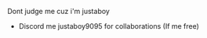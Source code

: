 Dont judge me cuz i'm justaboy
- Discord me justaboy9095 for collaborations (If me free)

<!---
The-C0der/The-C0der is a ✨ special ✨ repository because its `README.md` (this file) appears on your GitHub profile.
You can click the Preview link to take a look at your changes.
--->

